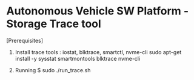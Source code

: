 # Autonomous Vehicle SW Platform - Storage Trace tool

[Prerequisites]
1. Install trace tools : iostat, blktrace, smartctl, nvme-cli
sudo apt-get install -y sysstat smartmontools blktrace nvme-cli

2. Running 
$ sudo ./run_trace.sh 
